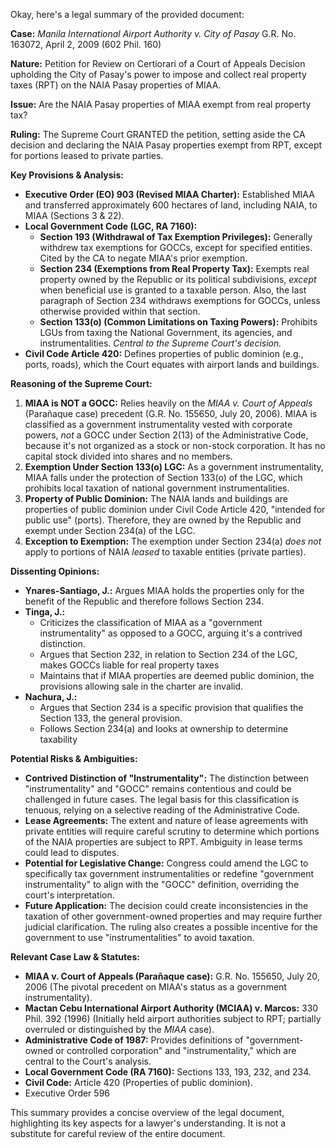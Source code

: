 Okay, here's a legal summary of the provided document:

**Case:** *Manila International Airport Authority v. City of Pasay* G.R. No. 163072, April 2, 2009 (602 Phil. 160)

**Nature:** Petition for Review on Certiorari of a Court of Appeals Decision upholding the City of Pasay's power to impose and collect real property taxes (RPT) on the NAIA Pasay properties of MIAA.

**Issue:** Are the NAIA Pasay properties of MIAA exempt from real property tax?

**Ruling:** The Supreme Court GRANTED the petition, setting aside the CA decision and declaring the NAIA Pasay properties exempt from RPT, except for portions leased to private parties.

**Key Provisions & Analysis:**

*   **Executive Order (EO) 903 (Revised MIAA Charter):** Established MIAA and transferred approximately 600 hectares of land, including NAIA, to MIAA (Sections 3 & 22).
*   **Local Government Code (LGC, RA 7160):**
    *   **Section 193 (Withdrawal of Tax Exemption Privileges):** Generally withdrew tax exemptions for GOCCs, except for specified entities.  Cited by the CA to negate MIAA's prior exemption.
    *   **Section 234 (Exemptions from Real Property Tax):** Exempts real property owned by the Republic or its political subdivisions, *except* when beneficial use is granted to a taxable person. Also, the last paragraph of Section 234 withdraws exemptions for GOCCs, unless otherwise provided within that section.
    *   **Section 133(o) (Common Limitations on Taxing Powers):** Prohibits LGUs from taxing the National Government, its agencies, and instrumentalities. *Central to the Supreme Court's decision.*
*   **Civil Code Article 420:** Defines properties of public dominion (e.g., ports, roads), which the Court equates with airport lands and buildings.

**Reasoning of the Supreme Court:**

1.  **MIAA is NOT a GOCC:** Relies heavily on the *MIAA v. Court of Appeals* (Parañaque case) precedent (G.R. No. 155650, July 20, 2006).  MIAA is classified as a government instrumentality vested with corporate powers, *not* a GOCC under Section 2(13) of the Administrative Code, because it's not organized as a stock or non-stock corporation.  It has no capital stock divided into shares and no members.
2.  **Exemption Under Section 133(o) LGC:** As a government instrumentality, MIAA falls under the protection of Section 133(o) of the LGC, which prohibits local taxation of national government instrumentalities.
3.  **Property of Public Dominion:** The NAIA lands and buildings are properties of public dominion under Civil Code Article 420, "intended for public use" (ports). Therefore, they are owned by the Republic and exempt under Section 234(a) of the LGC.
4.  **Exception to Exemption:** The exemption under Section 234(a) *does not* apply to portions of NAIA *leased* to taxable entities (private parties).

**Dissenting Opinions:**

*   **Ynares-Santiago, J.:**  Argues MIAA holds the properties only for the benefit of the Republic and therefore follows Section 234.
*   **Tinga, J.:**
    *   Criticizes the classification of MIAA as a "government instrumentality" as opposed to a GOCC, arguing it's a contrived distinction.
    *   Argues that Section 232, in relation to Section 234 of the LGC, makes GOCCs liable for real property taxes
    *   Maintains that if MIAA properties are deemed public dominion, the provisions allowing sale in the charter are invalid.
*   **Nachura, J.:**
    *   Argues that Section 234 is a specific provision that qualifies the Section 133, the general provision.
    *   Follows Section 234(a) and looks at ownership to determine taxability

**Potential Risks & Ambiguities:**

*   **Contrived Distinction of "Instrumentality":** The distinction between "instrumentality" and "GOCC" remains contentious and could be challenged in future cases. The legal basis for this classification is tenuous, relying on a selective reading of the Administrative Code.
*   **Lease Agreements:** The extent and nature of lease agreements with private entities will require careful scrutiny to determine which portions of the NAIA properties are subject to RPT.  Ambiguity in lease terms could lead to disputes.
*   **Potential for Legislative Change:** Congress could amend the LGC to specifically tax government instrumentalities or redefine "government instrumentality" to align with the "GOCC" definition, overriding the court's interpretation.
*   **Future Application:**  The decision could create inconsistencies in the taxation of other government-owned properties and may require further judicial clarification. The ruling also creates a possible incentive for the government to use "instrumentalities" to avoid taxation.

**Relevant Case Law & Statutes:**

*   **MIAA v. Court of Appeals (Parañaque case):** G.R. No. 155650, July 20, 2006 (The pivotal precedent on MIAA's status as a government instrumentality).
*   **Mactan Cebu International Airport Authority (MCIAA) v. Marcos:**  330 Phil. 392 (1996) (Initially held airport authorities subject to RPT; partially overruled or distinguished by the *MIAA* case).
*   **Administrative Code of 1987:** Provides definitions of "government-owned or controlled corporation" and "instrumentality," which are central to the Court's analysis.
*   **Local Government Code (RA 7160):** Sections 133, 193, 232, and 234.
*   **Civil Code:** Article 420 (Properties of public dominion).
*   Executive Order 596

This summary provides a concise overview of the legal document, highlighting its key aspects for a lawyer's understanding. It is not a substitute for careful review of the entire document.
